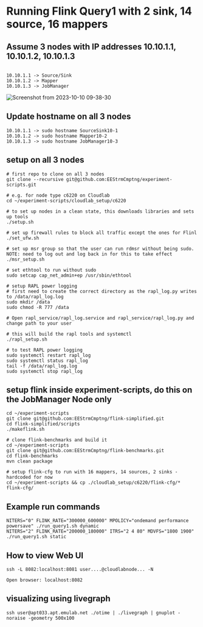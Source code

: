 # Running Flink Query1 with 2 sink, 14 source, 16 mappers

## Assume 3 nodes with IP addresses 10.10.1.1, 10.10.1.2, 10.10.1.3
```

10.10.1.1 -> Source/Sink
10.10.1.2 -> Mapper
10.10.1.3 -> JobManager
```
![Screenshot from 2023-10-10 09-38-30](https://github.com/EEStrmCmptng/experiment-scripts/assets/23284162/60dc741d-0a04-4b32-8b50-5de74d7febaf)

## Update hostname on all 3 nodes
```
10.10.1.1 -> sudo hostname SourceSink10-1
10.10.1.2 -> sudo hostname Mapper10-2
10.10.1.3 -> sudo hostname JobManager10-3
```

## setup on all 3 nodes
```
# first repo to clone on all 3 nodes
git clone --recursive git@github.com:EEStrmCmptng/experiment-scripts.git

# e.g. for node type c6220 on Cloudlab
cd ~/experiment-scripts/cloudlab_setup/c6220

# to set up nodes in a clean state, this downloads libraries and sets up tools
./setup.sh

# set up firewall rules to block all traffic except the ones for Flinl
./set_ufw.sh

# set up msr group so that the user can run rdmsr without being sudo. NOTE: need to log out and log back in for this to take effect
./msr_setup.sh

# set ethtool to run without sudo
sudo setcap cap_net_admin+ep /usr/sbin/ethtool

# setup RAPL power logging
# first need to create the correct directory as the rapl_log.py writes to /data/rapl_log.log
sudo mkdir /data
sudo chmod -R 777 /data

# Open rapl_service/rapl_log.service and rapl_service/rapl_log.py and change path to your user

# this will build the rapl tools and systemctl
./rapl_setup.sh

# to test RAPL power logging
sudo systemctl restart rapl_log
sudo systemctl status rapl_log
tail -f /data/rapl_log.log
sudo systemctl stop rapl_log
```

## setup flink inside experiment-scripts, do this on the JobManager Node only
```
cd ~/experiment-scripts
git clone git@github.com:EEStrmCmptng/flink-simplified.git
cd flink-simplified/scripts
./makeflink.sh

# clone flink-benchmarks and build it
cd ~/experiment-scripts
git clone git@github.com:EEStrmCmptng/flink-benchmarks.git
cd flink-benchmarks
mvn clean package

# setup flink-cfg to run with 16 mappers, 14 sources, 2 sinks - hardcoded for now
cd ~/experiment-scripts && cp ./cloudlab_setup/c6220/flink-cfg/* flink-cfg/
```

## Example run commands
```
NITERS="0" FLINK_RATE="300000_600000" MPOLICY="ondemand performance powersave" ./run_query1.sh dynamic
NITERS="2" FLINK_RATE="200000_180000" ITRS="2 4 80" MDVFS="1800 1900" ./run_query1.sh static
```

## How to view Web UI
```
ssh -L 8082:localhost:8081 user....@cloudlabnode... -N

Open browser: localhost:8082
```

## visualizing using livegraph
```
ssh user@apt033.apt.emulab.net ./otime | ./livegraph | gnuplot -noraise -geometry 500x100
```